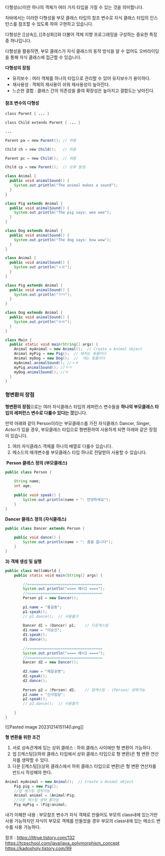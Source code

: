 다형성(c)이란 하나의 객체가 여러 가지 타입을 가질 수 있는 것을 의미합니다.

자바에서는 이러한 다형성을 부모 클래스 타입의 참조 변수로 자식 클래스 타입의 인스턴스를 참조할 수 있도록 하여 구현하고 있습니다.

다형성은 [[상속]], [[추상화]]와 더불어 객체 지향 프로그래밍을 구성하는 중요한 특징 중 하나입니다.

다형성을 활용하면, 부모 클래스가 자식 클래스의 동작 방식을 알 수 없어도 오버라이딩을 통해 자식 클래스에 접근할 수 있습니다.




**다형성의 장점**
- 유지보수 : 여러 객체를 하나의 타입으로 관리할 수 있어 유지보수가 용이하다.
- 재사용성 : 객체의 재사용이 쉬워 재사용성이 높아진다.
- 느슨한 결합 : 클래스 간의 의존성을 줄여 확장성은 높아지고 결합도는 낮아진다.


#### 참조 변수의 다형성
```java
class Parent { ... }

class Child extends Parent { ... }

...

Parent pa = new Parent(); // 허용

Child ch = new Child();   // 허용

Parent pc = new Child();  // 허용

Child cp = new Parent();  // 오류 발생.
```


```java
class Animal {
  public void animalSound() {
    System.out.println("The animal makes a sound");
  }
}

class Pig extends Animal {
  public void animalSound() {
    System.out.println("The pig says: wee wee");
  }
}

class Dog extends Animal {
  public void animalSound() {
    System.out.println("The dog says: bow wow");
  }
}
```



```java
class Animal {
  public void animalSound() {
    System.out.println("ㅅㄹ");
  }
}

class Pig extends Animal {
  public void animalSound() {
    System.out.println("ㄲㄲ");
  }
}

class Dog extends Animal {
  public void animalSound() {
    System.out.println("ㅁㅁ");
  }
}

class Main {
  public static void main(String[] args) {
    Animal myAnimal = new Animal();  // Create a Animal object
    Animal myPig = new Pig();  // 돼지는 동물이다
    Animal myDog = new Dog();  //  개는 동물이다
    myAnimal.animalSound(); //ㅅㄹ
    myPig.animalSound(); //ㄲㄲ
    myDog.animalSound(); //ㅁ
  }
}


```


### 형변환의 장점
**형변환의 장점**으로는 여러 자식클래스 타입의 레퍼런스 변수들을 **하나의 부모클래스 타입의 레퍼런스 변수로 다룰수 있다는 것**입니다. 

만약 아래와 같이 Person이라는 부모클래스를 가진 자식클래스 Dancer, Singer, Actor가 있을 경우, 부모클래스 타입으로 형변환하여 사용하게 되면 아래와 같은 장점이 있습니다.

1. 여러 자식클래스 객체를 하나의 배열로 다룰수 있습니다. 
2. 메소드의 매개변수를 부모클래스 타입 하나로 전달받아 사용할 수 있습니다. 

 **Person 클래스 정의 (부모클래스)**
```java
public class Person {
	
	String name;
	int age;
		
	public void speak() {
		System.out.println(name + ": 안녕하세요");
	}
}
```

**Dancer 클래스 정의 (자식클래스)**
```java
public class Dancer extends Person {
		
	public void dance() {
		System.out.println(name + ": 춤을 춥니다");
	}
}
```

**3) 객체 생성 및 실행**
```java
public class HelloWorld {
	public static void main(String[] args) {

		//==================================
		System.out.println("==== 예시1 ====");
		//==================================
		Person p1 = new Dancer();
		
		p1.name = "홍길동";
		p1.speak();
		// p1.dance();  // 사용불가 
		
		Dancer d1 = (Dancer) p1;	// 다운캐스팅
		d1.name = "이순신";
		d1.speak();
		d1.dance();
		
		//==================================
		System.out.println("==== 예시2 ====");
		//==================================
		Dancer d2 = new Dancer();
		
		d2.name = "제갈공명";
		d2.speak();
		d2.dance();
		
		Person p2 = (Person) d2;	// 업캐스팅 - (Person) 생략가능
		p2.name = "신사임당";
		p2.speak();
		// p2.dance();  // 사용불가
		
	}
}
```


![[Pasted image 20231214151140.png]]




**형 변환을 위한 조건**
1. 서로 상속관계에 있는 상위 클래스 : 하위 클래스 사이에만 형 변환이 가능하다.
2. 업 [[캐스팅]](하위 클래스 타입에서 상위 클래스 타입으로 형 변환)은 형 변환 연산자를 생략할 수 있다.
3. 다운 [[캐스팅]](상위 클래스에서 하위 클래스 타입으로 변환)은 형 변환 연산자를 반드시 작성해야 한다.


```java
Animal myAnimal = new Animal();  // Create a Animal object
    Pig pig = new Pig();
    //업 캐스팅 생략가능
    Animal animal = (Animal)Pig;
    //다운 캐스팅 생략 불가능
    Pig myPig = (Pig)animal;
```


내가 이해한 내용 : 부모참조 변수가 자식 객체로 만들어도 부모의 class내에 있는거만 사용 가능하지만
자식이 부모로 객체를 만들었을 경우 부모의 class내에 있는 메소드 변수를 사용 가능하다.



참조 : https://ittrue.tistory.com/132
https://tcpschool.com/java/java_polymorphism_concept
https://kadosholy.tistory.com/99

